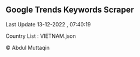 

## Google Trends Keywords Scraper 
 
Last Update 13-12-2022 , 07:40:19

Country List :
VIETNAM.json



© Abdul Muttaqin 
